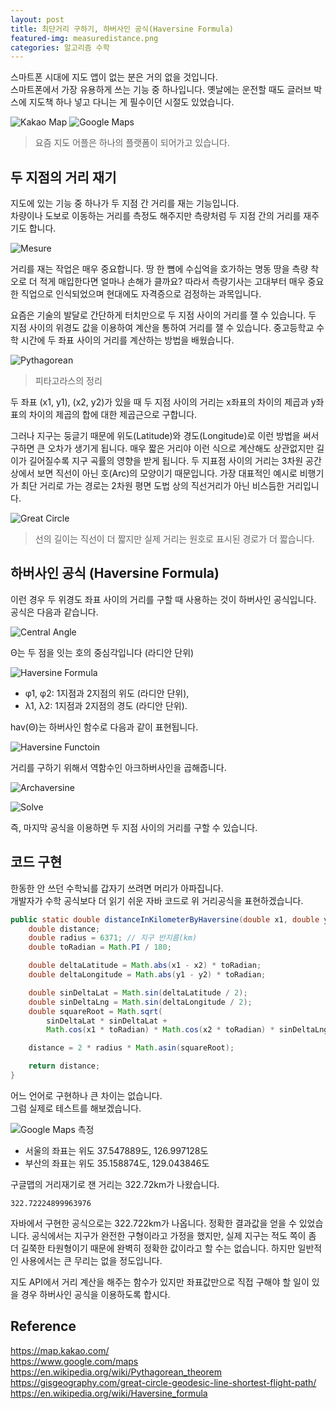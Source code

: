 ```yaml
---
layout: post
title: 최단거리 구하기, 하버사인 공식(Haversine Formula)
featured-img: measuredistance.png
categories: 알고리즘 수학
---
```


스마트폰 시대에 지도 앱이 없는 분은 거의 없을 것입니다.  
스마트폰에서 가장 유용하게 쓰는 기능 중 하나입니다. 옛날에는 운전할 때도 글러브 박스에 지도책 하나 넣고 다니는 게 필수이던 시절도 있었습니다.

![Kakao Map](/assets/img/posts/haversine/kakaomap.png) ![Google Maps](/assets/img/posts/haversine/googlemaps.png)
> 요즘 지도 어플은 하나의 플랫폼이 되어가고 있습니다.

## 두 지점의 거리 재기

지도에 있는 기능 중 하나가 두 지점 간 거리를 재는 기능입니다.  
차량이나 도보로 이동하는 거리를 측정도 해주지만 측량처럼 두 지점 간의 거리를 재주기도 합니다.

![Mesure](/assets/img/posts/haversine/measuredistance.png)

거리를 재는 작업은 매우 중요합니다. 땅 한 뼘에 수십억을 호가하는 명동 땅을 측량 착오로 더 적게 매입한다면 얼마나 손해가 클까요? 따라서 측량기사는 고대부터 매우 중요한 직업으로 인식되었으며 현대에도 자격증으로 검정하는 과목입니다.  

요즘은 기술의 발달로 간단하게 터치만으로 두 지점 사이의 거리를 잴 수 있습니다. 두 지점 사이의 위경도 값을 이용하여 계산을 통하여 거리를 잴 수 있습니다. 중고등학교 수학 시간에 두 좌표 사이의 거리를 계산하는 방법을 배웠습니다.

![Pythagorean](/assets/img/posts/haversine/pythagorean.png)
> 피타고라스의 정리

두 좌표 (x1, y1), (x2, y2)가 있을 때 두 지점 사이의 거리는 x좌표의 차이의 제곱과 y좌표의 차이의 제곱의 합에 대한 제곱근으로 구합니다.

그러나 지구는 둥글기 때문에 위도(Latitude)와 경도(Longitude)로 이런 방법을 써서 구하면 큰 오차가 생기게 됩니다. 매우 짧은 거리야 이런 식으로 계산해도 상관없지만 길이가 길어질수록 지구 곡률의 영향을 받게 됩니다. 두 지표점 사이의 거리는 3차원 공간 상에서 보면 직선이 아닌 호(Arc)의 모양이기 때문입니다. 가장 대표적인 예시로 비행기가 최단 거리로 가는 경로는 2차원 평면 도법 상의 직선거리가 아닌 비스듬한 거리입니다.

![Great Circle](/assets/img/posts/haversine/RhumbLine-GreatCircle.png)
> 선의 길이는 직선이 더 짧지만 실제 거리는 원호로 표시된 경로가 더 짧습니다.

## 하버사인 공식 (Haversine Formula)

이런 경우 두 위경도 좌표 사이의 거리를 구할 때 사용하는 것이 하버사인 공식입니다. 공식은 다음과 같습니다.

![Central Angle](/assets/img/posts/haversine/centralangle.svg)

Θ는 두 점을 잇는 호의 중심각입니다 (라디안 단위)

![Haversine Formula](/assets/img/posts/haversine/haversineformula.svg)

* φ1, φ2: 1지점과 2지점의 위도 (라디안 단위),
* λ1, λ2: 1지점과 2지점의 경도 (라디안 단위).

hav(Θ)는 하버사인 함수로 다음과 같이 표현됩니다.

![Haversine Functoin](/assets/img/posts/haversine/haversinefunction.svg)

거리를 구하기 위해서 역함수인 아크하버사인을 곱해줍니다.

![Archaversine](/assets/img/posts/haversine/archaversine.svg)

![Solve](/assets/img/posts/haversine/solve.svg)

즉, 마지막 공식을 이용하면 두 지점 사이의 거리를 구할 수 있습니다.

## 코드 구현

한동한 안 쓰던 수학뇌를 갑자기 쓰려면 머리가 아파집니다.  
개발자가 수학 공식보다 더 읽기 쉬운 자바 코드로 위 거리공식을 표현하겠습니다.

```java
public static double distanceInKilometerByHaversine(double x1, double y1, double x2, double y2) {
    double distance;
    double radius = 6371; // 지구 반지름(km)
    double toRadian = Math.PI / 180;

    double deltaLatitude = Math.abs(x1 - x2) * toRadian;
    double deltaLongitude = Math.abs(y1 - y2) * toRadian;

    double sinDeltaLat = Math.sin(deltaLatitude / 2);
    double sinDeltaLng = Math.sin(deltaLongitude / 2);
    double squareRoot = Math.sqrt(
        sinDeltaLat * sinDeltaLat +
        Math.cos(x1 * toRadian) * Math.cos(x2 * toRadian) * sinDeltaLng * sinDeltaLng);

    distance = 2 * radius * Math.asin(squareRoot);

    return distance;
}
```

어느 언어로 구현하나 큰 차이는 없습니다.  
그럼 실제로 테스트를 해보겠습니다.

![Google Maps 측정](/assets/img/posts/haversine/googlemeasure.png)

* 서울의 좌표는 위도 37.547889도, 126.997128도
* 부산의 좌표는 위도 35.158874도, 129.043846도

구글맵의 거리재기로 잰 거리는 322.72km가 나왔습니다.

```
322.72224899963976
```

자바에서 구현한 공식으로는 322.722km가 나옵니다. 정확한 결과값을 얻을 수 있었습니다. 공식에서는 지구가 완전한 구형이라고 가정을 했지만, 실제 지구는 적도 쪽이 좀 더 길쭉한 타원형이기 때문에 완벽히 정확한 값이라고 할 수는 없습니다. 하지만 일반적인 사용에서는 큰 무리는 없을 정도입니다.

지도 API에서 거리 계산을 해주는 함수가 있지만 좌표값만으로 직접 구해야 할 일이 있을 경우 하버사인 공식을 이용하도록 합시다.

## Reference

<https://map.kakao.com/>  
<https://www.google.com/maps>  
<https://en.wikipedia.org/wiki/Pythagorean_theorem>  
<https://gisgeography.com/great-circle-geodesic-line-shortest-flight-path/>  
<https://en.wikipedia.org/wiki/Haversine_formula>
